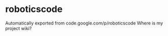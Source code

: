 # roboticscode
Automatically exported from code.google.com/p/roboticscode
Where is my project wiki?
